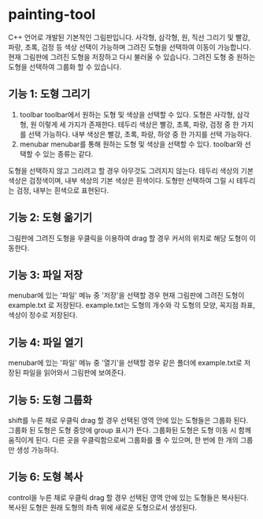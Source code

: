 # painting-tool

C++ 언어로 개발된 기본적인 그림판입니다.
사각형, 삼각형, 원, 직선 그리기 및 빨강, 파랑, 초록, 검정 등 색상 선택이 가능하며 그려진 도형을 선택하여 이동이 가능합니다.
현재 그림판에 그려진 도형을 저장하고 다시 불러올 수 있습니다.
그려진 도형 중 원하는 도형을 선택하여 그룹화 할 수 있습니다.

## 기능 1: 도형 그리기
1) toolbar
toolbar에서 원하는 도형 및 색상을 선택할 수 있다.
도형은 사각형, 삼각형, 원 이렇게 세 가지가 존재한다.
테두리 색상은 빨강, 초록, 파랑, 검정 중 한 가지를 선택 가능하다.
내부 색상은 빨강, 초록, 파랑, 하양 중 한 가지를 선택 가능하다.
2) menubar
menubar를 통해 원하는 도형 및 색상을 선택할 수 있다.
toolbar와 선택할 수 있는 종류는 같다.

도형을 선택하지 않고 그리려고 할 경우 아무것도 그려지지 않는다. 
테두리 색상의 기본 색상은 검정색이며, 내부 색상의 기본 색상은 흰색이다.
도형만 선택하여 그릴 시 테두리는 검정, 내부는 흰색으로 표현된다.

## 기능 2: 도형 옮기기
그림판에 그려진 도형을 우클릭을 이용하여 drag 할 경우 커서의 위치로 해당 도형이 이동한다. 

## 기능 3: 파일 저장
menubar에 있는 '파일' 메뉴 중 '저장'을 선택할 경우 현재 그림판에 그려진 도형이 example.txt 로 저장된다.
example.txt는 도형의 개수와 각 도형의 모양, 꼭지점 좌표, 색상이 정수로 저장된다.

## 기능 4: 파일 열기
menubar에 있는 '파일' 메뉴 중 '열기'을 선택할 경우 같은 폴더에 example.txt로 저장된 파일을 읽어와서 그림판에 보여준다.

## 기능 5: 도형 그룹화
shift를 누른 채로 우클릭 drag 할 경우 선택된 영역 안에 있는 도형들은 그룹화 된다.
그룹화 된 도형은 도형 중앙에 group 표시가 뜬다.
그룹화된 도형은 도형 이동 시 함께 움직이게 된다.
다른 곳을 우클릭함으로써 그룹화를 풀 수 있으며, 한 번에 한 개의 그룹만 생성 가능하다.

## 기능 6: 도형 복사
control을 누른 채로 우클릭 drag 할 경우 선택된 영역 안에 있는 도형들은 복사된다. 
복사된 도형은 원래 도형의 좌측 위에 새로운 도형으로서 생성된다.
